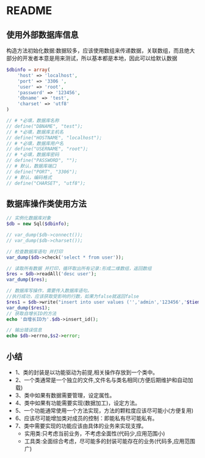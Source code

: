 # README

## 使用外部数据库信息

构造方法初始化数据:数据较多，应该使用数组来传递数据，关联数组，而且绝大部分的开发者本意是用来测试，所以基本都是本地，因此可以给默认数据

```php
$dbinfo = array(
	'host' => 'localhost',
	'port' => '3306 ',
	'user' => 'root',
	'password' => '123456',
	'dbname' => 'test',
	'charset' => 'utf8'
)
```

```php
// # *必填，数据库名称
// define("DBNAME", "test");
// # *必填，数据库主机名
// define("HOSTNAME", "localhost");
// # *必填，数据库用户名
// define("USERNAME", "root");
// # *必填，数据库密码
// define("PASSWORD", "");
// # 默认，数据库端口
// define("PORT", "3306");
// # 默认，编码格式
// define("CHARSET", "utf8");

```
## 数据库操作类使用方法

```php
// 实例化数据库对象
$db = new Sql($dbinfo);

// var_dump($db->connect());
// var_dump($db->charset());

// 检查数据库语句 并打印
var_dump($db->check('select * from user'));

// 读取所有数据 并打印，循环取出所有记录:形成二维数组，返回数组
$res = $db->readAll('desc user');
var_dump($res);

// 数据库写操作，需要传入数据库语句。
//执行成功，应该获取受影响的行数，如果为false就返回false
$res1 = $db->write("insert into user values ('','admin','123456','$tiem')");
var_dump($res1);
// 获取自增长ID的方法
echo '自增长ID为'.$db->insert_id();

// 输出错误信息
echo $db->errno,$s2->error;

```

## 小结

- 1、类的封装是以功能驱动为前提,相关操作存放到一个类中。
- 2、一个类通常是一个独立的文件,文件名与类名相同(方便后期维护和自动加载)
- 3、类中如果有数据需要管理，设定属性。
- 4、类中如果有功能需要实现(数据加工)，设定方法。
- 5、一个功能通常使用一个方法实现，方法的颗粒度应该尽可能小(方便复用)
- 6、应该尽可能增加类对成员的控制：即能私有尽可能私有。
- 7、类中需要实现的功能应该由具体的业务来实现支撑。
  -	实用类:只考虑当前业务，不考虑全面性(代码少,应用范围小)
  -	工具类:全面综合考虑，尽可能多的封装可能存在的业务(代码多,应用范围广)